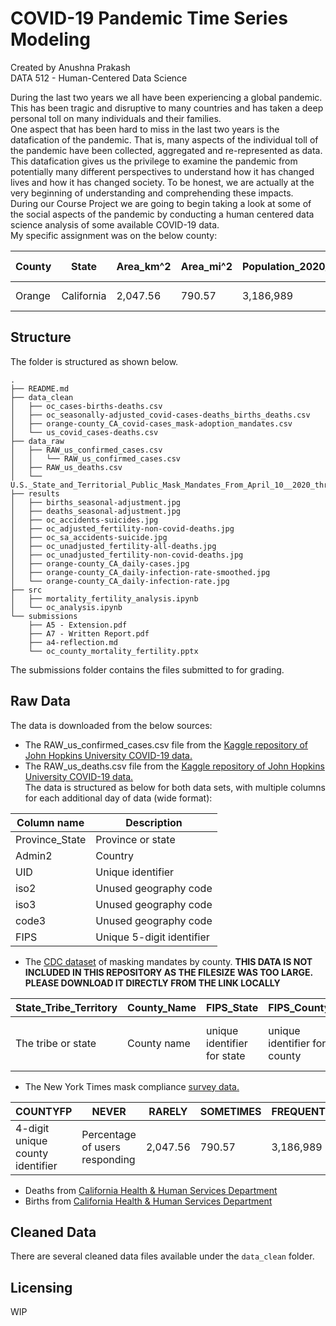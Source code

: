 # COVID-19 Pandemic Time Series Modeling
Created by Anushna Prakash  
DATA 512 - Human-Centered Data Science  

During the last two years we all have been experiencing a global pandemic. This has been tragic and disruptive to many countries and has taken a deep personal toll on many individuals and their families.  
One aspect that has been hard to miss in the last two years is the datafication of the pandemic. That is, many aspects of the individual toll of the pandemic have been collected, aggregated and re-represented as data. This datafication gives us the privilege to examine the pandemic from potentially many different perspectives to understand how it has changed lives and how it has changed society. To be honest, we are actually at the very beginning of understanding and comprehending these impacts.  
During our Course Project we are going to begin taking a look at some of the social aspects of the pandemic by conducting a human centered data science analysis of some available COVID-19 data.  
My specific assignment was on the below county:

| County | State | Area_km^2| Area_mi^2 | Population_2020_Census | Population_Increase_from_2010 | County Seat |  
| ------ | ----- | -------- | --------- | ---------------------- | ----------------------------- | ----------- |  
| Orange | California | 2,047.56 | 790.57 | 3,186,989 | 176,757 | Santa Ana |  


## Structure
The folder is structured as shown below.  
```
.
├── README.md
├── data_clean
│   ├── oc_cases-births-deaths.csv
│   ├── oc_seasonally-adjusted_covid-cases-deaths_births_deaths.csv
│   ├── orange-county_CA_covid-cases_mask-adoption_mandates.csv
│   └── us_covid_cases-deaths.csv
├── data_raw
│   ├── RAW_us_confirmed_cases.csv
│   │   └── RAW_us_confirmed_cases.csv
│   ├── RAW_us_deaths.csv
│   └── U.S._State_and_Territorial_Public_Mask_Mandates_From_April_10__2020_through_August_15__2021_by_County_by_Day.csv
├── results
│   ├── births_seasonal-adjustment.jpg
│   ├── deaths_seasonal-adjustment.jpg
│   ├── oc_accidents-suicides.jpg
│   ├── oc_adjusted_fertility-non-covid-deaths.jpg
│   ├── oc_sa_accidents-suicide.jpg
│   ├── oc_unadjusted_fertility-all-deaths.jpg
│   ├── oc_unadjusted_fertility-non-covid-deaths.jpg
│   ├── orange-county_CA_daily-cases.jpg
│   ├── orange-county_CA_daily-infection-rate-smoothed.jpg
│   └── orange-county_CA_daily-infection-rate.jpg
├── src
│   ├── mortality_fertility_analysis.ipynb
│   └── oc_analysis.ipynb
└── submissions
    ├── A5 - Extension.pdf
    ├── A7 - Written Report.pdf
    ├── a4-reflection.md
    └── oc_county_mortality_fertility.pptx
```

The submissions folder contains the files submitted to for grading.

## Raw Data
The data is downloaded from the below sources:
- The RAW_us_confirmed_cases.csv file from the [Kaggle repository of John Hopkins University COVID-19 data.](https://www.kaggle.com/antgoldbloom/covid19-data-from-john-hopkins-university?select=RAW_us_confirmed_cases.csv)  
- The RAW_us_deaths.csv file from the [Kaggle repository of John Hopkins University COVID-19 data.](https://www.kaggle.com/antgoldbloom/covid19-data-from-john-hopkins-university?select=RAW_us_deaths.csv)  
The data is structured as below for both data sets, with multiple columns for each additional day of data (wide format):  

| Column name | Description |  
| ----------- | ----------- |  
| Province_State | Province or state |  
| Admin2 | Country |  
| UID | Unique identifier |  
| iso2 | Unused geography code |  
| iso3 | Unused geography code |  
| code3 | Unused geography code |  
| FIPS | Unique 5-digit identifier |  

- The [CDC dataset](https://data.cdc.gov/Policy-Surveillance/U-S-State-and-Territorial-Public-Mask-Mandates-Fro/62d6-pm5i) of masking mandates by county. **THIS DATA IS NOT INCLUDED IN THIS REPOSITORY AS THE FILESIZE WAS TOO LARGE. PLEASE DOWNLOAD IT DIRECTLY FROM THE LINK LOCALLY**  

| State_Tribe_Territory | County_Name | FIPS_State | FIPS_County | date | order_code | Face_Masks_Required_in_Public | Source_of_Action | URL | Citation |
| -------------- | ------ | --- | ---- | ---- | ----- | ---- | -------------- | --- | ---- |  
| The tribe or state | County name | unique identifier for state | unique identifier for county | YYYY-MM-DD date | Type of mandate order | Boolean identifier | Authority | URL | Citation |  

- The New York Times mask compliance [survey data.](https://github.com/nytimes/covid-19-data/tree/master/mask-use)  

| COUNTYFP | NEVER | RARELY | SOMETIMES | FREQUENTLY | ALWAYS |  
| -------- | ----- | ------ | --------- | ---------- | ------ |  
| 4-digit unique county identifier | Percentage of users responding  | 2,047.56 | 790.57 | 3,186,989 | 176,757 | Santa Ana |  

- Deaths from [California Health & Human Services Department](https://data.chhs.ca.gov/dataset/death-profiles-by-county/resource/2e546f88-bba8-4d77-846a-7fb77846cac6)  
- Births from [California Health & Human Services Department](https://data.chhs.ca.gov/dataset/live-birth-profiles-by-county/resource/94a186da-7184-427b-b0b5-224bb0a05cd8)  
## Cleaned Data
There are several cleaned data files available under the `data_clean` folder. 

## Licensing
WIP